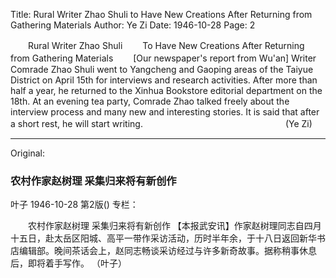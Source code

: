 Title: Rural Writer Zhao Shuli to Have New Creations After Returning from Gathering Materials
Author: Ye Zi
Date: 1946-10-28
Page: 2

　　Rural Writer Zhao Shuli
　　To Have New Creations After Returning from Gathering Materials
　　[Our newspaper's report from Wu'an] Writer Comrade Zhao Shuli went to Yangcheng and Gaoping areas of the Taiyue District on April 15th for interviews and research activities. After more than half a year, he returned to the Xinhua Bookstore editorial department on the 18th. At an evening tea party, Comrade Zhao talked freely about the interview process and many new and interesting stories. It is said that after a short rest, he will start writing.
　　　　　　　　　　　　　　　　(Ye Zi)



<hr /> 

Original: 


### 农村作家赵树理  采集归来将有新创作
叶子
1946-10-28
第2版()
专栏：

　　农村作家赵树理
    采集归来将有新创作
    【本报武安讯】作家赵树理同志自四月十五日，赴太岳区阳城、高平一带作采访活动，历时半年余，于十八日返回新华书店编辑部。晚间茶话会上，赵同志畅谈采访经过与许多新奇故事。据称稍事休息后，即将着手写作。
                  （叶子）
